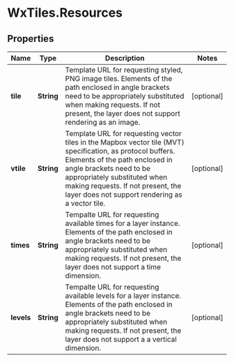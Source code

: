 # WxTiles.Resources

## Properties
Name | Type | Description | Notes
------------ | ------------- | ------------- | -------------
**tile** | **String** | Template URL for requesting styled, PNG image tiles. Elements of the path enclosed in angle brackets need to be appropriately substituted when making requests. If not present, the layer does not support rendering as an image. | [optional] 
**vtile** | **String** | Template URL for requesting vector tiles in the Mapbox vector tile (MVT) specification, as protocol buffers. Elements of the path enclosed in angle brackets need to be appropriately substituted when making requests. If not present, the layer does not support rendering as a vector tile. | [optional] 
**times** | **String** | Tempalte URL for requesting available times for a layer instance. Elements of the path enclosed in angle brackets need to be appropriately substituted when making requests. If not present, the layer does not support a time dimension. | [optional] 
**levels** | **String** | Tempalte URL for requesting available levels for a layer instance. Elements of the path enclosed in angle brackets need to be appropriately substituted when making requests. If not present, the layer does not support a a vertical dimension. | [optional] 


